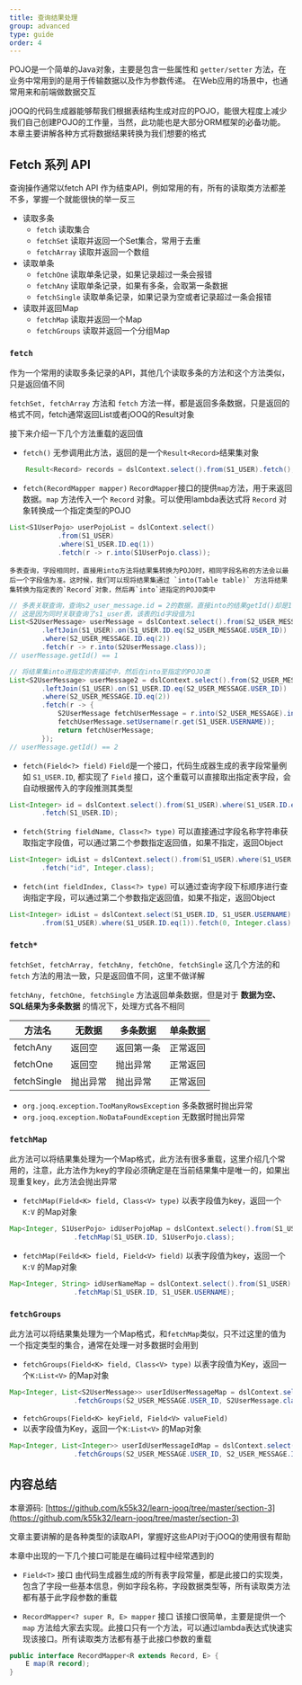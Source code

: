 ```yaml
---
title: 查询结果处理
group: advanced
type: guide
order: 4
---
```


POJO是一个简单的Java对象，主要是包含一些属性和 `getter/setter` 方法，在业务中常用到的是用于传输数据以及作为参数传递。 在Web应用的场景中，也通常用来和前端做数据交互

jOOQ的代码生成器能够帮我们根据表结构生成对应的POJO，能很大程度上减少我们自己创建POJO的工作量，当然，此功能也是大部分ORM框架的必备功能。本章主要讲解各种方式将数据结果转换为我们想要的格式

## Fetch 系列 API
查询操作通常以fetch API 作为结束API，例如常用的有，所有的读取类方法都差不多，掌握一个就能很快的举一反三

- 读取多条
  - `fetch`         读取集合
  - `fetchSet`      读取并返回一个Set集合，常用于去重
  - `fetchArray`    读取并返回一个数组
- 读取单条
  - `fetchOne`      读取单条记录，如果记录超过一条会报错
  - `fetchAny`      读取单条记录，如果有多条，会取第一条数据
  - `fetchSingle`   读取单条记录，如果记录为空或者记录超过一条会报错
- 读取并返回Map
  - `fetchMap`      读取并返回一个Map
  - `fetchGroups`   读取并返回一个分组Map

### `fetch`
作为一个常用的读取多条记录的API，其他几个读取多条的方法和这个方法类似，只是返回值不同

 `fetchSet, fetchArray`  方法和 `fetch` 方法一样，都是返回多条数据，只是返回的格式不同，fetch通常返回List或者jOOQ的Result对象

接下来介绍一下几个方法重载的返回值

- `fetch()`
    无参调用此方法，返回的是一个`Result<Record>`结果集对象
```java
    Result<Record> records = dslContext.select().from(S1_USER).fetch();
```

- `fetch(RecordMapper mapper)`
    `RecordMapper`接口的提供`map`方法，用于来返回数据。`map` 方法传入一个 `Record` 对象。可以使用lambda表达式将 `Record` 对象转换成一个指定类型的POJO
```java
List<S1UserPojo> userPojoList = dslContext.select()
            .from(S1_USER)
            .where(S1_USER.ID.eq(1))
            .fetch(r -> r.into(S1UserPojo.class));

```
    多表查询，字段相同时，直接用into方法将结果集转换为POJO时，相同字段名称的方法会以最后一个字段值为准。这时候，我们可以现将结果集通过 `into(Table table)` 方法将结果集转换为指定表的`Record`对象，然后再`into`进指定的POJO类中
```java
// 多表关联查询，查询s2_user_message.id = 2的数据，直接into的结果getId()却是1
// 这是因为同时关联查询了s1_user表，该表的id字段值为1
List<S2UserMessage> userMessage = dslContext.select().from(S2_USER_MESSAGE)
        .leftJoin(S1_USER).on(S1_USER.ID.eq(S2_USER_MESSAGE.USER_ID))
        .where(S2_USER_MESSAGE.ID.eq(2))
        .fetch(r -> r.into(S2UserMessage.class));
// userMessage.getId() == 1

// 将结果集into进指定的表描述中，然后在into至指定的POJO类
List<S2UserMessage> userMessage2 = dslContext.select().from(S2_USER_MESSAGE)
        .leftJoin(S1_USER).on(S1_USER.ID.eq(S2_USER_MESSAGE.USER_ID))
        .where(S2_USER_MESSAGE.ID.eq(2))
        .fetch(r -> {
            S2UserMessage fetchUserMessage = r.into(S2_USER_MESSAGE).into(S2UserMessage.class);
            fetchUserMessage.setUsername(r.get(S1_USER.USERNAME));
            return fetchUserMessage;
        });
// userMessage.getId() == 2
```

- `fetch(Field<?> field)`
    `Field`是一个接口，代码生成器生成的表字段常量例如 `S1_USER.ID`, 都实现了 `Field` 接口，这个重载可以直接取出指定表字段，会自动根据传入的字段推测其类型
```java
List<Integer> id = dslContext.select().from(S1_USER).where(S1_USER.ID.eq(1))
        .fetch(S1_USER.ID);
```

- `fetch(String fieldName, Class<?> type)`
    可以直接通过字段名称字符串获取指定字段值，可以通过第二个参数指定返回值，如果不指定，返回Object
```java
List<Integer> idList = dslContext.select().from(S1_USER).where(S1_USER.ID.eq(1))
        .fetch("id", Integer.class);
```

- `fetch(int fieldIndex, Class<?> type)`
    可以通过查询字段下标顺序进行查询指定字段，可以通过第二个参数指定返回值，如果不指定，返回Object
```java
List<Integer> idList = dslContext.select(S1_USER.ID, S1_USER.USERNAME)
        .from(S1_USER).where(S1_USER.ID.eq(1)).fetch(0, Integer.class);
```
###  `fetch*`
`fetchSet, fetchArray, fetchAny, fetchOne, fetchSingle` 这几个方法的和 `fetch` 方法的用法一致，只是返回值不同，这里不做详解

`fetchAny, fetchOne, fetchSingle` 方法返回单条数据，但是对于 **数据为空、SQL结果为多条数据** 的情况下，处理方式各不相同

| 方法名  | 无数据 | 多条数据 | 单条数据|
|  ---   |  ---    |  --- |  ---       |
|  fetchAny  |  返回空 | 返回第一条 | 正常返回 |
|  fetchOne  |  返回空 | 抛出异常 | 正常返回 |
|  fetchSingle  |  抛出异常 | 抛出异常 | 正常返回 |

- `org.jooq.exception.TooManyRowsException` 多条数据时抛出异常
- `org.jooq.exception.NoDataFoundException` 无数据时抛出异常


### `fetchMap`

此方法可以将结果集处理为一个Map格式，此方法有很多重载，这里介绍几个常用的，注意，此方法作为key的字段必须确定是在当前结果集中是唯一的，如果出现重复key，此方法会抛出异常

- `fetchMap(Field<K> field, Class<V> type)`
以表字段值为key，返回一个 `K:V` 的Map对象
```java
Map<Integer, S1UserPojo> idUserPojoMap = dslContext.select().from(S1_USER)
                .fetchMap(S1_USER.ID, S1UserPojo.class);

```

- `fetchMap(Feild<K> field, Field<V> field)`
以表字段值为key，返回一个 `K:V` 的Map对象
```java
Map<Integer, String> idUserNameMap = dslContext.select().from(S1_USER)
                .fetchMap(S1_USER.ID, S1_USER.USERNAME);
```

### `fetchGroups`

此方法可以将结果集处理为一个Map格式，和`fetchMap`类似，只不过这里的值为一个指定类型的集合，通常在处理一对多数据时会用到

- `fetchGroups(Field<K> field, Class<V> type)`
以表字段值为Key，返回一个`K:List<V>` 的Map对象
```java
Map<Integer, List<S2UserMessage>> userIdUserMessageMap = dslContext.select().from(S2_USER_MESSAGE)
                .fetchGroups(S2_USER_MESSAGE.USER_ID, S2UserMessage.class);
```

- `fetchGroups(Field<K> keyField, Field<V> valueField)`
- 以表字段值为Key，返回一个`K:List<V>` 的Map对象
```java
Map<Integer, List<Integer>> userIdUserMessageIdMap = dslContext.select().from(S2_USER_MESSAGE)
                .fetchGroups(S2_USER_MESSAGE.USER_ID, S2_USER_MESSAGE.ID);
```

## 内容总结
本章源码: [https://github.com/k55k32/learn-jooq/tree/master/section-3](https://github.com/k55k32/learn-jooq/tree/master/section-3)

文章主要讲解的是各种类型的读取API，掌握好这些API对于jOOQ的使用很有帮助

本章中出现的一下几个接口可能是在编码过程中经常遇到的

- `Field<T>` 接口
    由代码生成器生成的所有表字段常量，都是此接口的实现类，包含了字段一些基本信息，例如字段名称，字段数据类型等，所有读取类方法都有基于此字段参数的重载

- `RecordMapper<? super R, E> mapper` 接口
    该接口很简单，主要是提供一个 `map` 方法给大家去实现。此接口只有一个方法，可以通过lambda表达式快速实现该接口。所有读取类方法都有基于此接口参数的重载
```java
public interface RecordMapper<R extends Record, E> {
    E map(R record);
}
```
